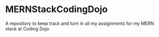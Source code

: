 # MERNStackCodingDojo
A repository to keep track and turn in all my assignments for my MERN stack at Coding Dojo
